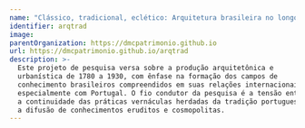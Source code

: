 ```yaml
---
name: "Clássico, tradicional, eclético: Arquitetura brasileira no longo século XIX"
identifier: arqtrad
image:
parentOrganization: https://dmcpatrimonio.github.io
url: https://dmcpatrimonio.github.io/arqtrad
description: >-
  Este projeto de pesquisa versa sobre a produção arquitetônica e
  urbanística de 1780 a 1930, com ênfase na formação dos campos de
  conhecimento brasileiros compreendidos em suas relações internacionais,
  especialmente com Portugal. O fio condutor da pesquisa é a tensão entre
  a continuidade das práticas vernáculas herdadas da tradição portuguesa e
  a difusão de conhecimentos eruditos e cosmopolitas.
---
```

